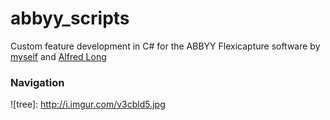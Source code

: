 # abbyy_scripts
Custom feature development in C# for the ABBYY Flexicapture software by [myself](https://github.com/jmarkman) and [Alfred Long](https://github.com/along88)

### Navigation
![tree]: http://i.imgur.com/v3cbld5.jpg